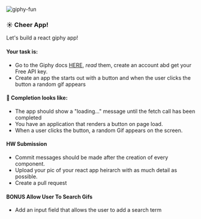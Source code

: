 ![giphy-fun](https://media.giphy.com/media/26xBKJclSF8d57UWs/giphy.gif)

### :sunny: Cheer App!

Let's build a react giphy app!

#### Your task is:
* Go to the Giphy docs [HERE](https://developers.giphy.com/docs/), _read_ them,  create an account abd get your Free API key.
* Create an app the starts out with a button and when the user clicks the button a random gif appears

#### 🚀 Completion looks like:

* The app should show a "loading..." message until the fetch call has been completed
* You have an application that renders a button on page load.
* When a user clicks the button, a random Gif appears on the screen.

#### HW Submission

* Commit messages should be made after the creation of every component.
* Upload your pic of your react app heirarch with as much detail as possible.
* Create a pull request 


#### BONUS Allow User To Search Gifs

* Add an input field that allows the user to add a search term


